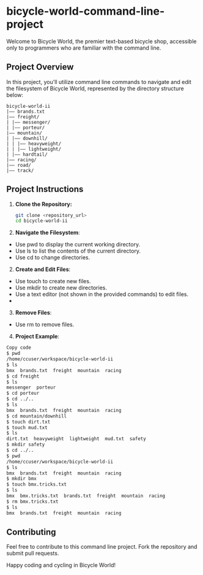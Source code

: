 # bicycle-world-command-line-project

Welcome to Bicycle World, the premier text-based bicycle shop, accessible only to programmers who are familiar with the command line.

## Project Overview

In this project, you'll utilize command line commands to navigate and edit the filesystem of Bicycle World, represented by the directory structure below:
```
bicycle-world-ii
|—— brands.txt
|—— freight/
| |—— messenger/
| |—— porteur/
|—— mountain/
| |—— downhill/
| | |—— heavyweight/
| | |—— lightweight/
| |—— hardtail/
|—— racing/
|—— road/
|—— track/
```

## Project Instructions

1. **Clone the Repository:**
   ```bash
   git clone <repository_url>
   cd bicycle-world-ii
   ```

1. **Navigate the Filesystem**:

* Use pwd to display the current working directory.
* Use ls to list the contents of the current directory.
* Use cd to change directories.

2. **Create and Edit Files**:

* Use touch to create new files.
* Use mkdir to create new directories.
* Use a text editor (not shown in the provided commands) to edit files.
* 
3. **Remove Files**:

* Use rm to remove files.

4. **Project Example**:

```bash
Copy code
$ pwd
/home/ccuser/workspace/bicycle-world-ii
$ ls
bmx  brands.txt  freight  mountain  racing
$ cd freight
$ ls
messenger  porteur
$ cd porteur
$ cd ../..
$ ls
bmx  brands.txt  freight  mountain  racing
$ cd mountain/downhill
$ touch dirt.txt
$ touch mud.txt
$ ls
dirt.txt  heavyweight  lightweight  mud.txt  safety
$ mkdir safety
$ cd ../..
$ pwd
/home/ccuser/workspace/bicycle-world-ii
$ ls
bmx  brands.txt  freight  mountain  racing
$ mkdir bmx
$ touch bmx.tricks.txt
$ ls
bmx  bmx.tricks.txt  brands.txt  freight  mountain  racing
$ rm bmx.tricks.txt
$ ls
bmx  brands.txt  freight  mountain  racing
```

## Contributing
Feel free to contribute to this command line project. Fork the repository and submit pull requests.

Happy coding and cycling in Bicycle World!